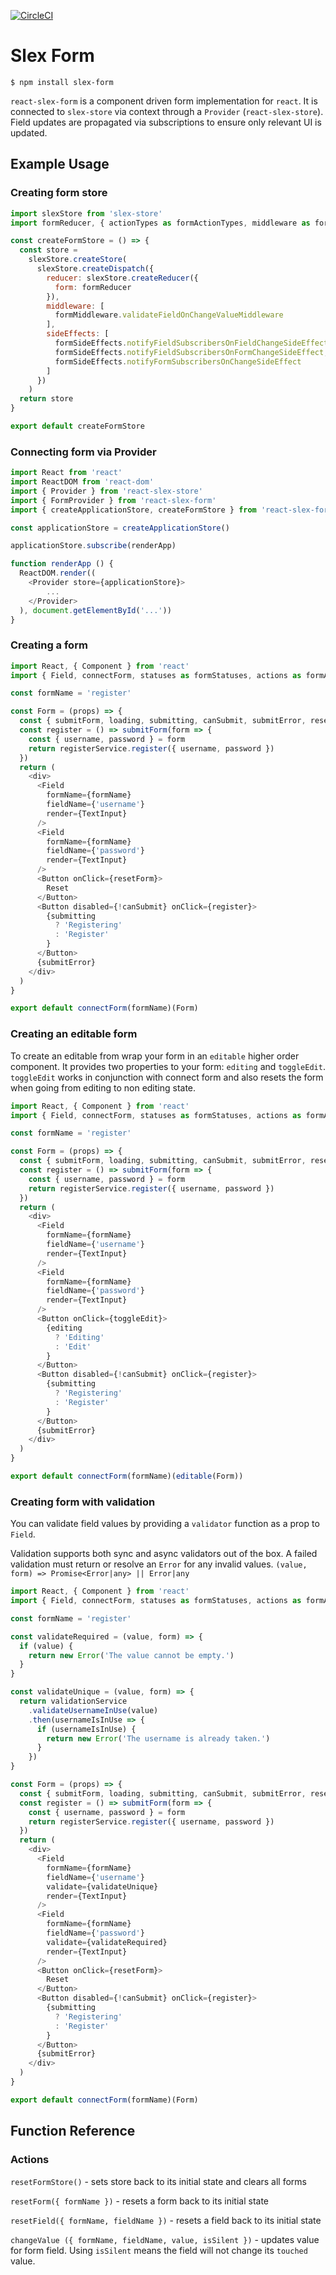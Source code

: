 [![CircleCI](https://circleci.com/gh/alexstroukov/react-slex-form.svg?style=svg)](https://circleci.com/gh/alexstroukov/react-slex-form)

# Slex Form

```
$ npm install slex-form
```

`react-slex-form` is a component driven form implementation for `react`. It is connected to `slex-store` via context through a `Provider` (`react-slex-store`). Field updates are propagated via subscriptions to ensure only relevant UI is updated.

## Example Usage

### Creating form store

```javascript
import slexStore from 'slex-store'
import formReducer, { actionTypes as formActionTypes, middleware as formMiddleware, sideEffects as formSideEffects } from 'react-slex-form'

const createFormStore = () => {
  const store =
    slexStore.createStore(
      slexStore.createDispatch({
        reducer: slexStore.createReducer({
          form: formReducer
        }),
        middleware: [
          formMiddleware.validateFieldOnChangeValueMiddleware
        ],
        sideEffects: [
          formSideEffects.notifyFieldSubscribersOnFieldChangeSideEffect,
          formSideEffects.notifyFieldSubscribersOnFormChangeSideEffect,
          formSideEffects.notifyFormSubscribersOnChangeSideEffect
        ]
      })
    )
  return store
}

export default createFormStore
```

### Connecting form via Provider

```javascript
import React from 'react'
import ReactDOM from 'react-dom'
import { Provider } from 'react-slex-store'
import { FormProvider } from 'react-slex-form'
import { createApplicationStore, createFormStore } from 'react-slex-form'

const applicationStore = createApplicationStore()

applicationStore.subscribe(renderApp)

function renderApp () {
  ReactDOM.render((
    <Provider store={applicationStore}>
        ...
    </Provider>
  ), document.getElementById('...'))
}

```

### Creating a form

```javascript
import React, { Component } from 'react'
import { Field, connectForm, statuses as formStatuses, actions as formActions } from 'react-slex-form'

const formName = 'register'

const Form = (props) => {
  const { submitForm, loading, submitting, canSubmit, submitError, resetForm } = this.props
  const register = () => submitForm(form => {
    const { username, password } = form
    return registerService.register({ username, password })
  })
  return (
    <div>
      <Field
        formName={formName}
        fieldName={'username'}
        render={TextInput}
      />
      <Field
        formName={formName}
        fieldName={'password'}
        render={TextInput}
      />
      <Button onClick={resetForm}>
        Reset
      </Button>
      <Button disabled={!canSubmit} onClick={register}>
        {submitting
          ? 'Registering'
          : 'Register'
        }
      </Button>
      {submitError}
    </div>
  )
}

export default connectForm(formName)(Form)

```

### Creating an editable form

To create an editable from wrap your form in an `editable` higher order component. It provides two properties to your form: `editing` and `toggleEdit`. `toggleEdit` works in conjunction with connect form and also resets the form when going from editing to non editing state.

```javascript
import React, { Component } from 'react'
import { Field, connectForm, statuses as formStatuses, actions as formActions } from 'react-slex-form'

const formName = 'register'

const Form = (props) => {
  const { submitForm, loading, submitting, canSubmit, submitError, resetForm, editing, toggleEdit } = this.props
  const register = () => submitForm(form => {
    const { username, password } = form
    return registerService.register({ username, password })
  })
  return (
    <div>
      <Field
        formName={formName}
        fieldName={'username'}
        render={TextInput}
      />
      <Field
        formName={formName}
        fieldName={'password'}
        render={TextInput}
      />
      <Button onClick={toggleEdit}>
        {editing
          ? 'Editing'
          : 'Edit'
        }
      </Button>
      <Button disabled={!canSubmit} onClick={register}>
        {submitting
          ? 'Registering'
          : 'Register'
        }
      </Button>
      {submitError}
    </div>
  )
}

export default connectForm(formName)(editable(Form))

```


### Creating form with validation

You can validate field values by providing a `validator` function as a prop to `Field`. 

Validation supports both sync and async validators out of the box. A failed validation must return or resolve an `Error` for any invalid values. `(value, form) => Promise<Error|any> || Error|any`

```javascript
import React, { Component } from 'react'
import { Field, connectForm, statuses as formStatuses, actions as formActions } from 'react-slex-form'

const formName = 'register'

const validateRequired = (value, form) => {
  if (value) {
    return new Error('The value cannot be empty.')
  }
}

const validateUnique = (value, form) => {
  return validationService
    .validateUsernameInUse(value)
    .then(usernameIsInUse => {
      if (usernameIsInUse) {
        return new Error('The username is already taken.')
      }
    })
}

const Form = (props) => {
  const { submitForm, loading, submitting, canSubmit, submitError, resetForm } = this.props
  const register = () => submitForm(form => {
    const { username, password } = form
    return registerService.register({ username, password })
  })
  return (
    <div>
      <Field
        formName={formName}
        fieldName={'username'}
        validate={validateUnique}
        render={TextInput}
      />
      <Field
        formName={formName}
        fieldName={'password'}
        validate={validateRequired}
        render={TextInput}
      />
      <Button onClick={resetForm}>
        Reset
      </Button>
      <Button disabled={!canSubmit} onClick={register}>
        {submitting
          ? 'Registering'
          : 'Register'
        }
      </Button>
      {submitError}
    </div>
  )
}

export default connectForm(formName)(Form)

```

## Function Reference

### Actions

`resetFormStore()` - sets store back to its initial state and clears all forms

`resetForm({ formName })` - resets a form back to its initial state

`resetField({ formName, fieldName })` - resets a field back to its initial state

`changeValue ({ formName, fieldName, value, isSilent })` - updates value for form field. Using `isSilent` means the field will not change its `touched` value.
